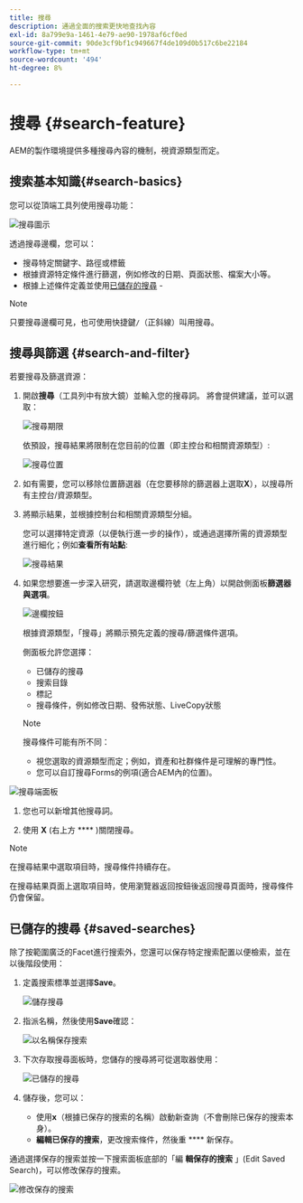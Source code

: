 ```yaml
---
title: 搜尋
description: 通過全面的搜索更快地查找內容
exl-id: 8a799e9a-1461-4e79-ae90-1978af6cf0ed
source-git-commit: 90de3cf9bf1c949667f4de109d0b517c6be22184
workflow-type: tm+mt
source-wordcount: '494'
ht-degree: 8%

---
```


# 搜尋 {#search-feature}

AEM的製作環境提供多種搜尋內容的機制，視資源類型而定。

## 搜索基本知識{#search-basics}

您可以從頂端工具列使用搜尋功能：

![搜尋圖示](/help/sites-cloud/authoring/assets/search-icon.png)

透過搜尋邊欄，您可以：

* 搜尋特定關鍵字、路徑或標籤
* 根據資源特定條件進行篩選，例如修改的日期、頁面狀態、檔案大小等。
* 根據上述條件定義並使用[已儲存的搜尋](#saved-searches) -

>[!NOTE]
>
>只要搜尋邊欄可見，也可使用快捷鍵`/`（正斜線）叫用搜尋。

## 搜尋與篩選 {#search-and-filter}

若要搜尋及篩選資源：

1. 開啟&#x200B;**搜尋**（工具列中有放大鏡）並輸入您的搜尋詞。 將會提供建議，並可以選取：

   ![搜尋期限](/help/sites-cloud/authoring/assets/search-term.png)

   依預設，搜尋結果將限制在您目前的位置（即主控台和相關資源類型）:

   ![搜尋位置](/help/sites-cloud/authoring/assets/search-term-location.png)

1. 如有需要，您可以移除位置篩選器（在您要移除的篩選器上選取&#x200B;**X**），以搜尋所有主控台/資源類型。
1. 將顯示結果，並根據控制台和相關資源類型分組。

   您可以選擇特定資源（以便執行進一步的操作），或通過選擇所需的資源類型進行細化；例如&#x200B;**查看所有站點**:

   ![搜尋結果](/help/sites-cloud/authoring/assets/search-results.png)

1. 如果您想要進一步深入研究，請選取邊欄符號（左上角）以開啟側面板&#x200B;**篩選器與選項**。

   ![邊欄按鈕](/help/sites-cloud/authoring/assets/rail-button.png)

   根據資源類型，「搜尋」將顯示預先定義的搜尋/篩選條件選項。

   側面板允許您選擇：

   * 已儲存的搜尋
   * 搜索目錄
   * 標記
   * 搜尋條件，例如修改日期、發佈狀態、LiveCopy狀態

   >[!NOTE]
   >
   >搜尋條件可能有所不同：
   >
   >* 視您選取的資源類型而定；例如，資產和社群條件是可理解的專門性。
   >* 您可以自訂搜尋Forms的例項(適合AEM內的位置)。


<!--
  >* Your instance as the [Search Forms](/help/sites-administering/search-forms.md) can be customized (appropriate to the location within AEM).
  -->

![搜尋端面板](/help/sites-cloud/authoring/assets/search-side-panel.png)

1. 您也可以新增其他搜尋詞。

1. 使用 **X** (右上方 **** )關閉搜尋。

>[!NOTE]
>
>在搜尋結果中選取項目時，搜尋條件持續存在。
>
>在搜尋結果頁面上選取項目時，使用瀏覽器返回按鈕後返回搜尋頁面時，搜尋條件仍會保留。

## 已儲存的搜尋 {#saved-searches}

除了按範圍廣泛的Facet進行搜索外，您還可以保存特定搜索配置以便檢索，並在以後階段使用：

1. 定義搜索標準並選擇&#x200B;**Save**。

   ![儲存搜尋](/help/sites-cloud/authoring/assets/search-side-panel.png)

1. 指派名稱，然後使用&#x200B;**Save**&#x200B;確認：

   ![以名稱保存搜索](/help/sites-cloud/authoring/assets/search-save-name.png)

1. 下次存取搜尋面板時，您儲存的搜尋將可從選取器使用：

   ![已儲存的搜尋](/help/sites-cloud/authoring/assets/saved-searches.png)

1. 儲存後，您可以：

   * 使用&#x200B;**x**（根據已保存的搜索的名稱）啟動新查詢（不會刪除已保存的搜索本身）。
   * **編輯已保存的搜索**，更改搜索條件，然後重 **** 新保存。

通過選擇保存的搜索並按一下搜索面板底部的「編 **輯保存的搜索** 」(Edit Saved Search)，可以修改保存的搜索。

![修改保存的搜索](/help/sites-cloud/authoring/assets/saved-searches-modify.png)
